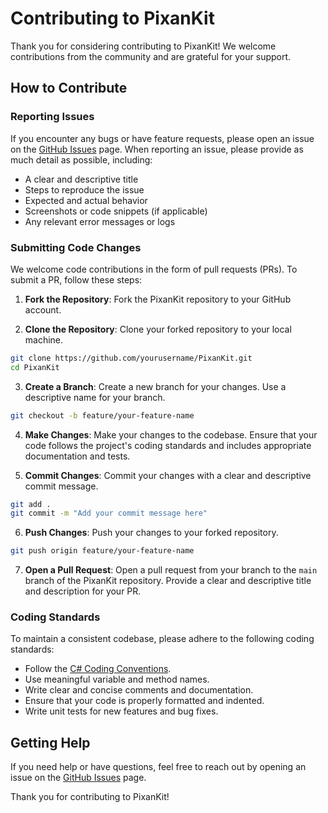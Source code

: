 # Contributing to PixanKit

Thank you for considering contributing to PixanKit! We welcome contributions from the community and are grateful for your support.

## How to Contribute

### Reporting Issues

If you encounter any bugs or have feature requests, please open an issue on the [GitHub Issues](https://github.com/yourusername/PixanKit/issues) page. When reporting an issue, please provide as much detail as possible, including:

- A clear and descriptive title
- Steps to reproduce the issue
- Expected and actual behavior
- Screenshots or code snippets (if applicable)
- Any relevant error messages or logs

### Submitting Code Changes

We welcome code contributions in the form of pull requests (PRs). To submit a PR, follow these steps:

1. **Fork the Repository**: Fork the PixanKit repository to your GitHub account.

2. **Clone the Repository**: Clone your forked repository to your local machine.
```bash
git clone https://github.com/yourusername/PixanKit.git
cd PixanKit
```


3. **Create a Branch**: Create a new branch for your changes. Use a descriptive name for your branch.
```bash
git checkout -b feature/your-feature-name
```

4. **Make Changes**: Make your changes to the codebase. Ensure that your code follows the project's coding standards and includes appropriate documentation and tests.

5. **Commit Changes**: Commit your changes with a clear and descriptive commit message.
```bash
git add .
git commit -m "Add your commit message here"
```


6. **Push Changes**: Push your changes to your forked repository.
```bash
git push origin feature/your-feature-name
```


7. **Open a Pull Request**: Open a pull request from your branch to the `main` branch of the PixanKit repository. Provide a clear and descriptive title and description for your PR.

### Coding Standards

To maintain a consistent codebase, please adhere to the following coding standards:

- Follow the [C# Coding Conventions](https://docs.microsoft.com/en-us/dotnet/csharp/fundamentals/coding-style/coding-conventions).
- Use meaningful variable and method names.
- Write clear and concise comments and documentation.
- Ensure that your code is properly formatted and indented.
- Write unit tests for new features and bug fixes.

## Getting Help

If you need help or have questions, feel free to reach out by opening an issue on the [GitHub Issues](https://github.com/yourusername/PixanKit/issues) page.

Thank you for contributing to PixanKit!
